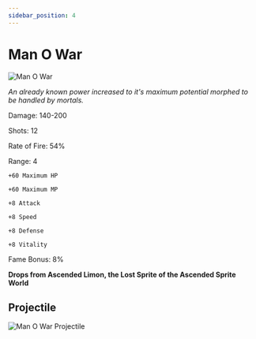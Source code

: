 ```yaml
---
sidebar_position: 4
---
```


# Man O War

![Man O War](https://vwiki.valorserver.com/api/item/picture/man%20o%20war)

<i>An already known power increased to it's maximum potential morphed to be handled by mortals.</i>

Damage: 140-200

Shots: 12

Rate of Fire: 54%

Range: 4

    +60 Maximum HP
    
    +60 Maximum MP
    
    +8 Attack
    
    +8 Speed
    
    +8 Defense
    
    +8 Vitality

Fame Bonus: 8%

**Drops from Ascended Limon, the Lost Sprite of the Ascended Sprite World**

## Projectile

![Man O War Projectile](https://cdn.discordapp.com/attachments/953134990428868629/953300313220190238/manowar.gif)
